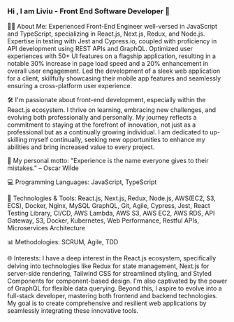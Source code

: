 ### Hi , I am Liviu - Front End Software Developer 👋

👨‍💻 About Me: Experienced Front-End Engineer well-versed in JavaScript and TypeScript, specializing in React.js, Next.js, Redux, and Node.js. Expertise in testing with Jest and Cypress.io, coupled with proficiency in API development using REST APIs and GraphQL. Optimized user experiences with 50+ UI features on a flagship application, resulting in a notable 30% increase in page load speed and a 20% enhancement in overall user engagement. Led the development of a sleek web application for a client, skillfully showcasing their mobile app features and seamlessly ensuring a cross-platform user experience.

🛠️ I'm passionate about front-end development, especially within the React.js ecosystem. I thrive on learning, embracing new challenges, and evolving both professionally and personally. My journey reflects a commitment to staying at the forefront of innovation, not just as a professional but as a continually growing individual. I am dedicated to up-skilling myself continually, seeking new opportunities to enhance my abilities and bring increased value to every project.

🚀 My personal motto: "Experience is the name everyone gives to their mistakes." – Oscar Wilde

💻 Programming Languages: JavaScript, TypeScript

🔧 Technologies & Tools: React.js, Next.js, Redux, Node.js, AWS(EC2, S3, ECS), Docker, Nginx, MySQL GraphQL, Git, Agile, Cypress, Jest, React Testing Library,  CI/CD, AWS Lambda, AWS S3, AWS EC2, AWS RDS, API Gateway, S3, Docker, Kubernetes, Web Performance, Restful APIs, Microservices Architecture

📊 Methodologies: SCRUM, Agile, TDD

🌐 Interests: I have a deep interest in the React.js ecosystem, specifically delving into technologies like Redux for state management, Next.js for server-side rendering, Tailwind CSS for streamlined styling, and Styled Components for component-based design. I'm also captivated by the power of GraphQL for flexible data querying. Beyond this, I aspire to evolve into a full-stack developer, mastering both frontend and backend technologies. My goal is to create comprehensive and resilient web applications by seamlessly integrating these innovative tools.
